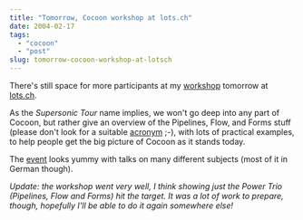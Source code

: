 ```yaml
---
title: "Tomorrow, Cocoon workshop at lots.ch"
date: 2004-02-17
tags: 
  - "cocoon"
  - "post"
slug: tomorrow-cocoon-workshop-at-lotsch
---
```


There's still space for more participants at my [workshop](http://lots.ch/Supersonic_Tour_of_Apache_Cocoon.html) tomorrow at [lots.ch](http://lots.ch/).

As the _Supersonic Tour_ name implies, we won't go deep into any part of Cocoon, but rather give an overview of the Pipelines, Flow, and Forms stuff (please don't look for a suitable [acronym](http://marc.theaimsgroup.com/?l=xml-cocoon-dev&m=107635144932215&w=2) ;-), with lots of practical examples, to help people get the big picture of Cocoon as it stands today.

The [event](http://lots.ch/Programm.html) looks yummy with talks on many different subjects (most of it in German though).

_Update: the workshop went very well, I think showing just the Power Trio (Pipelines, Flow and Forms) hit the target. It was a lot of work to prepare, though, hopefully I'll be able to do it again somewhere else!_
